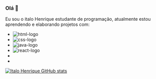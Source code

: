 ### Olá :wave:

Eu sou o italo Henrique estudante de programação, atualmente estou aprendendo e elaborando projetos com:
<br>
- <img src="https://img.shields.io/badge/HTML5-E34F26?style=for-the-badge&logo=html5&logoColor=white" alt="html-logo"/>
- <img src="https://img.shields.io/badge/CSS3-1572B6?style=for-the-badge&logo=css3&logoColor=white" alt="css-logo"/>
- <img src="https://img.shields.io/badge/Java-ED8B00?style=for-the-badge&logo=openjdk&logoColor=white" alt="java-logo"/>
- <img src="https://img.shields.io/badge/React-20232A?style=for-the-badge&logo=react&logoColor=61DAFB" alt="react-logo"/>
- <br>
- <br>
[![Italo Henrique GitHub stats](https://github-readme-stats.vercel.app/api?username=italoh27)](https://github.com/anuraghazra/github-readme-stats)





